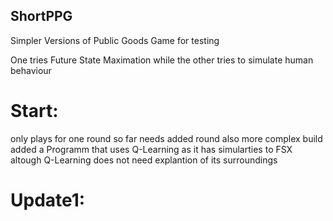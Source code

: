 ## ShortPPG
Simpler Versions of Public Goods Game for testing

One tries Future State Maximation while the other tries to simulate human behaviour

# Start:
  only plays for one round so far needs added round also more complex build
  added a Programm that uses Q-Learning as it has simularties to FSX altough Q-Learning does not need explantion of its surroundings

# Update1:
